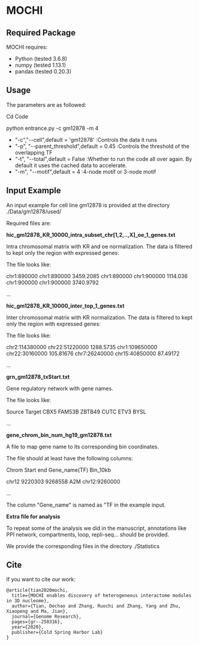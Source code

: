 # MOCHI

## Required Package
MOCHI requires:
* Python (tested 3.6.8)
* numpy (tested 1.13.1)
* pandas (tested 0.20.3)


## Usage
The parameters are as followed:

Cd Code

python entrance.py -c gm12878 -m 4

* "-c","--cell",default = 'gm12878' :Controls the data it runs
* "-p", "--parent_threshold",default = 0.45 :Controls the threshold of the overlapping TF
* "-t", "--total",default = False :Whether to run the code all over again. By default it uses the cached data to accelerate.
* "-m", "--motif",default = 4 :4-node motif or 3-node motif



## Input Example

An input example for cell line gm12878 is provided at the directory ./Data/gm12878/used/

Required files are:

**hic_gm12878_KR_10000_intra_subset_chr[1,2,..,X]_oe_1_genes.txt**

Intra chromosomal matrix with KR and oe normalization. The data is filtered to kept only the region with expressed genes:

The file looks like:

chr1:890000 chr1:890000 3459.2085
chr1:890000 chr1:900000 1114.036
chr1:900000 chr1:900000 3740.9792

...

**hic_gm12878_KR_10000_inter_top_1_genes.txt**

Inter chromosomal matrix with KR normalization. The data is filtered to kept only the region with expressed genes:

The file looks like:

chr2:114380000 chr22:51220000 1288.5735
chr1:109650000 chr22:30160000 105.81676
chr7:26240000 chr15:40850000 87.49172

...

**grn_gm12878_txStart.txt**

Gene regulatory network with gene names.

The file looks like:

Source	Target
CBX5	FAM53B
ZBTB49	CUTC
ETV3	BYSL

...

**gene_chrom_bin_num_hg19_gm12878.txt**

A file to map gene name to its corresponding bin coordinates.

The file should at least have the following columns:

Chrom	Start	end	Gene_name(TF)	Bin_10kb

chr12	9220303	9268558	A2M	chr12:9260000

...

The column "Gene_name" is named as "TF in the example input.

**Extra file for analysis** 

To repeat some of the analysis we did in the manuscript, annotations like PPI network, compartments, loop, repli-seq... should be provided.

We provide the corresponding files in the directory  ./Statistics

## Cite
If you want to cite our work:

```
@article{tian2020mochi,
  title={MOCHI enables discovery of heterogeneous interactome modules in 3D nucleome},
  author={Tian, Dechao and Zhang, Ruochi and Zhang, Yang and Zhu, Xiaopeng and Ma, Jian},
  journal={Genome Research},
  pages={gr--250316},
  year={2020},
  publisher={Cold Spring Harbor Lab}
}
```

